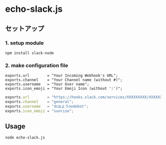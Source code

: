 echo-slack.js
=================

セットアップ
---------------

### 1. setup module

```
npm install slack-node
```


### 2. make configuration file


```text:conf.js:
exports.url        = "Your Incoming Webhook's URL";
exports.channel    = "Your Channel name (without #)";
exports.username   = "Your User name";
exports.icon_emoji = "Your Emoji Icon (without ':')";
```


```text:conf.js (sample):
exports.url        = "https://hooks.slack.com/services/XXXXXXXXX/XXXXXXXXX/xxxxxxxxxxxxxxxxxxxxxxxx";
exports.channel    = "general";
exports.username   = "おはようnodebot";
exports.icon_emoji = "sunrise";
```


Usage
--------

```
node echo-slack.js
```

